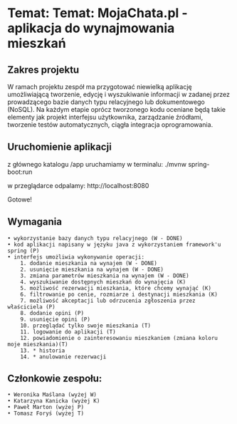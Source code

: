 # Temat: Temat: MojaChata.pl - aplikacja do wynajmowania mieszkań

## Zakres projektu
W ramach projektu zespół ma przygotować niewielką aplikację umożliwiającą tworzenie, edycję i wyszukiwanie informacji w zadanej przez prowadzącego bazie danych typu relacyjnego lub dokumentowego (NoSQL).
Na każdym etapie oprócz tworzonego kodu oceniane będą takie elementy jak projekt interfejsu użytkownika, zarządzanie źródłami, tworzenie testów automatycznych, ciągła integracja oprogramowania.

## Uruchomienie aplikacji
z głównego katalogu /app uruchamiamy w terminalu:
./mvnw spring-boot:run

w przeglądarce odpalamy:
http://localhost:8080

Gotowe!

## Wymagania
    • wykorzystanie bazy danych typu relacyjnego (W - DONE)
    • kod aplikacji napisany w języku java z wykorzystaniem framework'u spring (P)
    • interfejs umożliwia wykonywanie operacji:
        1. dodanie mieszkania na wynajem (W - DONE)
        2. usunięcie mieszkania na wynajem (W - DONE)
        3. zmiana parametrów mieszkania na wynajem (W - DONE)
        4. wyszukiwanie dostępnych mieszkań do wynajęcia (K)
        5. możliwość rezerwacji mieszkania, które chcemy wynająć (K)
        6. filtrowanie po cenie, rozmiarze i destynacji mieszkania (K)
        7. możliwość akceptacji lub odrzucenia zgłoszenia przez właściciela (P)
        8. dodanie opini (P)
        9. usunięcie opini (P)
        10. przeglądać tylko swoje mieszkania (T)
        11. logowanie do aplikacji (T)
        12. powiadomienie o zainteresowaniu mieszkaniem (zmiana koloru moje mieszkania)(T)
        13. * historia
        14. * anulowanie rezerwacji

## Członkowie zespołu:
    • Weronika Maślana (wyżej W)
    • Katarzyna Kanicka (wyżej K)
    • Paweł Marton (wyżej P)
    • Tomasz Foryś (wyżej T)